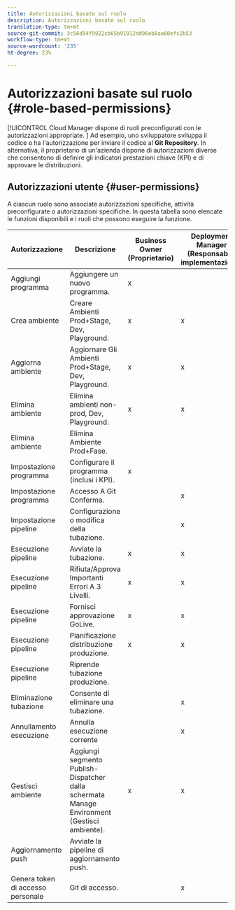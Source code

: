 ```yaml
---
title: Autorizzazioni basate sul ruolo
description: Autorizzazioni basate sul ruolo
translation-type: tm+mt
source-git-commit: 3c56d94f9922cb65b91912dd96eb8aa60efc2b53
workflow-type: tm+mt
source-wordcount: '235'
ht-degree: 23%

---
```



# Autorizzazioni basate sul ruolo {#role-based-permissions}

[!UICONTROL Cloud Manager dispone di ruoli preconfigurati con le autorizzazioni appropriate. ] Ad esempio, uno sviluppatore sviluppa il codice e ha l&#39;autorizzazione per inviare il codice al **Git Repository**. In alternativa, il proprietario di un&#39;azienda dispone di autorizzazioni diverse che consentono di definire gli indicatori prestazioni chiave (KPI) e di approvare le distribuzioni.

## Autorizzazioni utente {#user-permissions}

A ciascun ruolo sono associate autorizzazioni specifiche, attività preconfigurate o autorizzazioni specifiche. In questa tabella sono elencate le funzioni disponibili e i ruoli che possono eseguire la funzione.

| Autorizzazione | Descrizione | Business Owner (Proprietario) | Deployment Manager (Responsabile implementazione) | Program Manager (Responsabile programma) | Developer (Sviluppatore) |
|--- |--- |--- |--- |--- |--- |
| Aggiungi programma | Aggiungere un nuovo programma. | x |  |  |  |
| Crea ambiente | Creare Ambienti Prod+Stage, Dev, Playground. | x | x |  |  |
| Aggiorna ambiente | Aggiornare Gli Ambienti Prod+Stage, Dev, Playground. | x | x |  |  |
| Elimina ambiente | Elimina ambienti non-prod, Dev, Playground. | x | x |  |  |
| Elimina ambiente | Elimina Ambiente Prod+Fase. |  |  |  |  |
| Impostazione programma | Configurare il programma (inclusi i KPI). | x |  |  |  |
| Impostazione programma | Accesso A Git Conferma. |  | x |  | x |
| Impostazione pipeline | Configurazione o modifica della tubazione. |  | x |  |  |
| Esecuzione pipeline | Avviate la tubazione. | x | x |  |  |
| Esecuzione pipeline | Rifiuta/Approva Importanti Errori A 3 Livelli. | x | x | x |  |
| Esecuzione pipeline | Fornisci approvazione GoLive. | x | x | x |  |
| Esecuzione pipeline | Pianificazione distribuzione produzione. | x | x | x |  |
| Esecuzione pipeline | Riprende tubazione produzione. |  |  |  |  |
| Eliminazione tubazione | Consente di eliminare una tubazione. |  | x |  |  |
| Annullamento esecuzione | Annulla esecuzione corrente |  | x |  |  |
| Gestisci ambiente | Aggiungi segmento Publish-Dispatcher dalla schermata Manage Environment (Gestisci ambiente). | x | x |  |  |  |
| Aggiornamento push | Avviate la pipeline di aggiornamento push. |  |  |  |  |
| Genera token di accesso personale | Git di accesso. |  | x |  | x |

